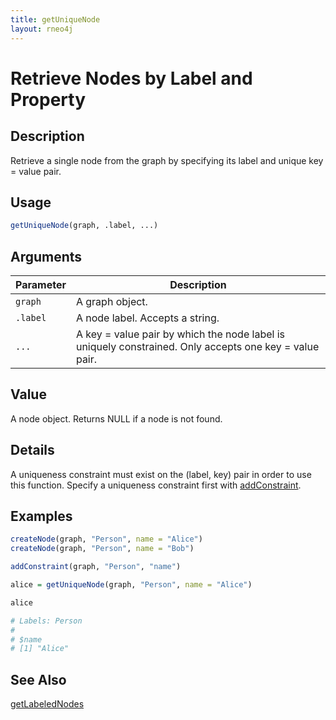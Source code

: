 ```yaml
---
title: getUniqueNode
layout: rneo4j
---
```


# Retrieve Nodes by Label and Property

## Description

Retrieve a single node from the graph by specifying its label and unique key = value pair.

## Usage

```r
getUniqueNode(graph, .label, ...)
```

## Arguments

| Parameter | Description     |
| --------- | --------------- |
| `graph`   | A graph object. |
| `.label`   | A node label. Accepts a string. |
| `...`     | A key = value pair by which the node label is uniquely constrained. Only accepts one key = value pair. |

## Value

A node object. Returns NULL if a node is not found.

## Details

A uniqueness constraint must exist on the (label, key) pair in order to use this function. Specify a uniqueness constraint first with [addConstraint](add-constraint.html).

## Examples

```r
createNode(graph, "Person", name = "Alice")
createNode(graph, "Person", name = "Bob")

addConstraint(graph, "Person", "name")

alice = getUniqueNode(graph, "Person", name = "Alice")

alice

# Labels: Person
#
# $name
# [1] "Alice"
```

## See Also

[getLabeledNodes](get-labeled-nodes.html)